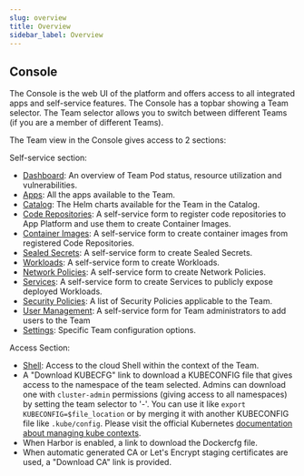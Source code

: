 ```yaml
---
slug: overview
title: Overview
sidebar_label: Overview
---
```


<!-- ![Console apps](img/apps.png) -->

## Console

The Console is the web UI of the platform and offers access to all integrated apps and self-service features. The Console has a topbar showing a Team selector. The Team selector allows you to switch between different Teams (if you are a member of different Teams).

The Team view in the Console gives access to 2 sections:

Self-service section:

- [Dashboard](dashboard.md): An overview of Team Pod status, resource utilization and vulnerabilities.
- [Apps](apps.md): All the apps available to the Team.
- [Catalog](catalog.md): The Helm charts available for the Team in the Catalog.
- [Code Repositories](code-repositories.md): A self-service form to register code repositories to App Platform and use them to create Container Images.
- [Container Images](container-images.md): A self-service form to create container images from registered Code Repositories.
- [Sealed Secrets](sealed-secrets.md): A self-service form to create Sealed Secrets.
- [Workloads](workloads.md): A self-service form to create Workloads.
- [Network Policies](netpols.md): A self-service form to create Network Policies.
- [Services](services.md): A self-service form to create Services to publicly expose deployed Workloads.
- [Security Policies](security-policies.md): A list of Security Policies applicable to the Team.
- [User Management](usermgnt.md): A self-service form for Team administrators to add users to the Team
- [Settings](settings.md): Specific Team configuration options.

Access Section:

- [Shell](shell.md): Access to the cloud Shell within the context of the Team.
- A "Download KUBECFG" link to download a KUBECONFIG file that gives access to the namespace of the team selected. Admins can download one with `cluster-admin` permissions (giving access to all namespaces) by setting the team selector to '-'. You can use it like `export KUBECONFIG=$file_location` or by merging it with another KUBECONFIG file like `.kube/config`. Please visit the official Kubernetes [documentation about managing kube contexts](https://kubernetes.io/docs/concepts/configuration/organize-cluster-access-kubeconfig/).
- When Harbor is enabled, a link to download the Dockercfg file.
- When automatic generated CA or Let's Encrypt staging certificates are used, a "Download CA" link is provided.

